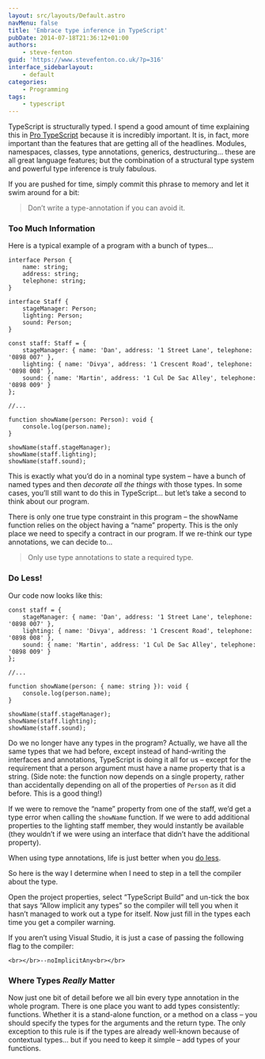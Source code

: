 ```yaml
---
layout: src/layouts/Default.astro
navMenu: false
title: 'Embrace type inference in TypeScript'
pubDate: 2014-07-18T21:36:12+01:00
authors:
    - steve-fenton
guid: 'https://www.stevefenton.co.uk/?p=316'
interface_sidebarlayout:
    - default
categories:
    - Programming
tags:
    - typescript
---
```


TypeScript is structurally typed. I spend a good amount of time explaining this in [Pro TypeScript](/Content/Pro-TypeScript/) because it is incredibly important. It is, in fact, more important than the features that are getting all of the headlines. Modules, namespaces, classes, type annotations, generics, destructuring… these are all great language features; but the combination of a structural type system and powerful type inference is truly fabulous.

If you are pushed for time, simply commit this phrase to memory and let it swim around for a bit:

> Don’t write a type-annotation if you can avoid it.

### Too Much Information

Here is a typical example of a program with a bunch of types…

```
interface Person {
    name: string;
    address: string;
    telephone: string;
}

interface Staff {
    stageManager: Person;
    lighting: Person;
    sound: Person;
}

const staff: Staff = {
    stageManager: { name: 'Dan', address: '1 Street Lane', telephone: '0898 007' },
    lighting: { name: 'Divya', address: '1 Crescent Road', telephone: '0898 008' },
    sound: { name: 'Martin', address: '1 Cul De Sac Alley', telephone: '0898 009' }
};

//...

function showName(person: Person): void {
    console.log(person.name);
}

showName(staff.stageManager);
showName(staff.lighting);
showName(staff.sound);
```
This is exactly what you’d do in a nominal type system – have a bunch of named types and then *decorate all the things* with those types. In some cases, you’ll still want to do this in TypeScript… but let’s take a second to think about our program.

There is only one true type constraint in this program – the showName function relies on the object having a “name” property. This is the only place we need to specify a contract in our program. If we re-think our type annotations, we can decide to…

> Only use type annotations to state a required type.

### Do Less!

Our code now looks like this:

```
const staff = {
    stageManager: { name: 'Dan', address: '1 Street Lane', telephone: '0898 007' },
    lighting: { name: 'Divya', address: '1 Crescent Road', telephone: '0898 008' },
    sound: { name: 'Martin', address: '1 Cul De Sac Alley', telephone: '0898 009' }
};

//...

function showName(person: { name: string }): void {
    console.log(person.name);
}

showName(staff.stageManager);
showName(staff.lighting);
showName(staff.sound);
```
Do we no longer have any types in the program? Actually, we have all the same types that we had before, except instead of hand-writing the interfaces and annotations, TypeScript is doing it all for us – except for the requirement that a person argument must have a name property that is a string. (Side note: the function now depends on a single property, rather than accidentally depending on all of the properties of `Person` as it did before. This is a good thing!)

If we were to remove the “name” property from one of the staff, we’d get a type error when calling the `showName` function. If we were to add additional properties to the lighting staff member, they would instantly be available (they wouldn’t if we were using an interface that didn’t have the additional property).

When using type annotations, life is just better when you [do less](https://www.youtube.com/watch?v=38CLCudCirw).

So here is the way I determine when I need to step in a tell the compiler about the type.

Open the project properties, select “TypeScript Build” and un-tick the box that says “Allow implicit any types” so the compiler will tell you when it hasn’t managed to work out a type for itself. Now just fill in the types each time you get a compiler warning.

If you aren’t using Visual Studio, it is just a case of passing the following flag to the compiler:

`<br></br>--noImplicitAny<br></br>`

### Where Types *Really* Matter

Now just one bit of detail before we all bin every type annotation in the whole program. There is one place you want to add types consistently: functions. Whether it is a stand-alone function, or a method on a class – you should specify the types for the arguments and the return type. The only exception to this rule is if the types are already well-known because of contextual types… but if you need to keep it simple – add types of your functions.